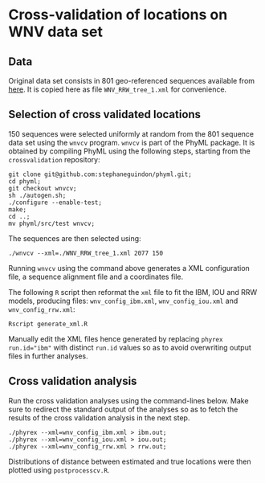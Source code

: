 
# Cross-validation of locations on WNV data set

## Data

Original data set consists in 801 geo-referenced sequences available from [here](https://github.com/sdellicour/wnv_north_america/blob/master/Scripts_%26_data/Continuous_phylogeographic_analyses/WNV_RRW_tree_1.xml).
It is copied here as file `WNV_RRW_tree_1.xml` for convenience.

## Selection of cross validated locations

150 sequences were selected uniformly at random from the 801 sequence data set using the `wnvcv` program.
`wnvcv` is part of the PhyML package. It is obtained by compiling PhyML using the following steps,
starting from the `crossvalidation` repository:

```
git clone git@github.com:stephaneguindon/phyml.git;
cd phyml;
git checkout wnvcv;
sh ./autogen.sh;
./configure --enable-test;
make;
cd ..;
mv phyml/src/test wnvcv;
```
The sequences are then selected using:
```
./wnvcv --xml=./WNV_RRW_tree_1.xml 2077 150
```

Running `wnvcv` using the command above generates a XML configuration file,
a sequence alignment file and a coordinates file.

The following `R` script then reformat the `xml` file to fit the IBM, IOU and RRW
models, producing files: `wnv_config_ibm.xml`, `wnv_config_iou.xml` and `wnv_config_rrw.xml`:
```
Rscript generate_xml.R
```
Manually edit the XML files hence generated by replacing `phyrex run.id="ibm"` with distinct `run.id` values so as to avoid overwriting output files in further analyses. 

## Cross validation analysis


Run the cross validation analyses using the command-lines below. Make sure to redirect the standard output of the analyses so as to fetch the results of the cross validation analysis in the next step.
```
./phyrex --xml=wnv_config_ibm.xml > ibm.out;
./phyrex --xml=wnv_config_iou.xml > iou.out;
./phyrex --xml=wnv_config_rrw.xml > rrw.out;
```

Distributions of distance between estimated and true locations were then plotted using `postprocesscv.R`.


